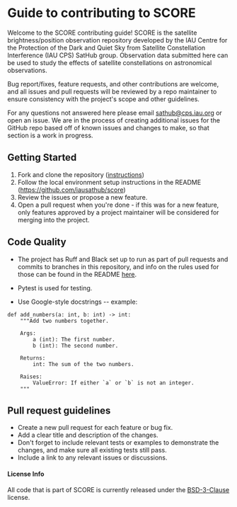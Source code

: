 # Guide to contributing to SCORE

Welcome to the SCORE contributing guide! SCORE is the satellite brightness/position observation repository developed by the IAU Centre for the Protection of the Dark and Quiet Sky from Satellite Constellation Interference (IAU CPS) SatHub group. Observation data submitted here can be used to study the effects of satellite constellations on astronomical observations.

Bug report/fixes, feature requests, and other contributions are welcome, and all issues and pull requests will be reviewed by a repo maintainer to ensure consistency with the project's scope and other guidelines.

For any questions not answered here please email sathub@cps.iau.org or open an issue. We are in the process of creating additional issues for the GitHub repo based off of known issues and changes to make, so that section is a work in progress.

## Getting Started
1. Fork and clone the repository ([instructions](https://docs.github.com/en/pull-requests/collaborating-with-pull-requests/working-with-forks/fork-a-repo))
2. Follow the local environment setup instructions in the README (https://github.com/iausathub/score)
3. Review the issues or propose a new feature.
4. Open a pull request when you're done - if this was for a new feature, only features approved by a project maintainer will be considered for merging into the project.

## Code Quality
* The project has Ruff and Black set up to run as part of pull requests and commits to branches in this repository, and info on the rules used for those can be found in the README [here](https://github.com/iausathub/score).

* Pytest is used for testing.

* Use Google-style docstrings -- example:
```
def add_numbers(a: int, b: int) -> int:
    """Add two numbers together.

    Args:
        a (int): The first number.
        b (int): The second number.

    Returns:
        int: The sum of the two numbers.

    Raises:
        ValueError: If either `a` or `b` is not an integer.
    """
```

## Pull request guidelines
* Create a new pull request for each feature or bug fix.
* Add a clear title and description of the changes.
* Don't forget to include relevant tests or examples to demonstrate the changes, and make sure all existing tests still pass.
* Include a link to any relevant issues or discussions.


#### License Info
All code that is part of SCORE is currently released under the [BSD-3-Clause](https://opensource.org/licenses/BSD-3-Clause) license.
